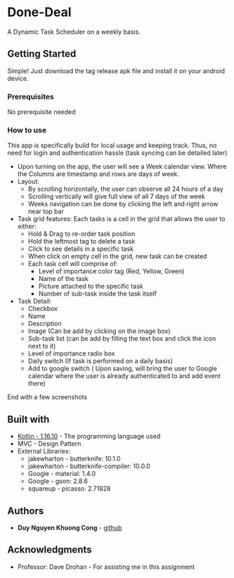 # Done-Deal

A Dynamic Task Scheduler on a weekly basis.

## Getting Started

Simple! Just download the tag release apk file and install it on your android device.

### Prerequisites

No prerequisite needed

### How to use

This app is specifically build for local usage and keeping track. Thus, no need for login and authentication hassle (task syncing can be detailed later)

+ Upon turning on the app, the user will see a Week calendar view. Where the Columns are timestamp and rows are days of week.
+ Layout:
  - By scrolling horizontally, the user can observe all 24 hours of a day
  - Scrolling vertically will give full view of all 7 days of the week
  - Weeks navigation can be done by clicking the left and right arrow near top bar 
+ Task grid features: Each tasks is a cell in the grid that allows the user to either:
  - Hold & Drag to re-order task position
  - Hold the leftmost tag to delete a task
  - Click to see details in a specific task
  - When click on empty cell in the grid, new task can be created
  - Each task cell will comprise of:
    - Level of importance color tag (Red, Yellow, Green)
    - Name of the task
    - Picture attached to the specific task
    - Number of sub-task inside the task itself
+ Task Detail:
  - Checkbox
  - Name
  - Description
  - Image (Can be add by clicking on the image box)
  - Sub-task list (can be add by filling the text box and click the icon next to it)
  - Level of importance radio box
  - Daily switch (If task is performed on a daily basis)
  - Add to google switch ( Upon saving, will bring the user to Google calendar where the user is already authenticated to and add event there)
  

End with a few screenshots

## Built with

* [Kotlin - 1.16.10](https://kotlinlang.org) - The programming language used
* MVC - Design Pattern
* External Libraries:
  + jakewharton - butterknife: 10.1.0
  + jakewharton - butterknife-compiler: 10.0.0
  + Google - material: 1.4.0
  + Google - gson: 2.8.6
  + squareup - picasso: 2.71828
## Authors

* **Duy Nguyen Khuong Cong** - [github](https://github.com/duy-nguyen-khuong-cong)

## Acknowledgments

* Professor: Dave Drohan - For assisting me in this assignment
